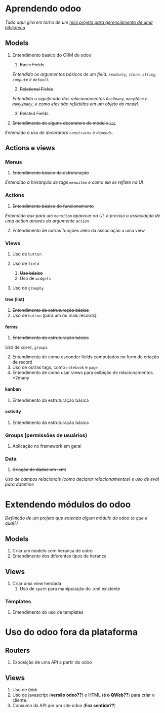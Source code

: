 # Aprendendo odoo

*Tudo aqui gira em torno de um [mini projeto para gerenciamento de uma biblioteca](https://github.com/rvl016/Odoo-Library-Module)*

## Models
1. Entendimento basico do ORM do odoo

    1. ~~Basic Fields~~

    *Entendido os argumentos básicos de um field: `readonly`, `store`, `string`, `compute` e `default`.*

    2. ~~Relational Fields~~

    *Entendido o significado dos relacionamentos `One2many`, `many2One` e `Many2many`, e como eles são refletidos em um objeto do model.*

    3. Related Fields

2. ~~Entendimento de alguns decorators do módulo `api`~~

*Entendido o uso de decorators `constrains` e `depends`.* 


## Actions e views

### Menus
1. ~~Entendimento básico da estruturação~~

  *Entendido a hierarquia de tags `menuitem` e como ela se reflete na UI*

### Actions
1. ~~Entendimento básico do funcionamento~~

*Entendido que para um `menuitem` aparecer na UI, é preciso a associação de uma action através do argumento `action`*

2. Entendimento de outras funções além da associação a uma view

### Views

1. Uso de `button` 
2. Uso de `field`

    1. ~~Uso básico~~
    2. Uso de `widgets`

3. Uso de `groupby`


#### tree (list)
1. ~~Entendimento da estruturação básica~~
2. Uso de `button` (para um ou mais records)

#### forms
1. ~~Entendimento da estruturação básica~~

  *Uso de `sheet`, `groups`*

2. Entendimento de como esconder fields computados no form de criação de record
3. Uso de outras tags, como `notebook` e `page`
4. Entendimento de como usar views para exibição de relacionamentos *2many

#### kanban
1. Entendimento da estruturação básica

#### activity
1. Entendimento da estruturação básica

### Groups (permissões de usuários)
1. Aplicação no framework em geral

### Data
1. ~~Criação de dados em .xml~~
   
  *Uso de campos relacionais (como declarar relacionamentos) e uso de eval para datetime*

# Extendendo módulos do odoo

*Definição de um projeto que extenda algum módulo do odoo (o que e qual?)*

## Models
1. Criar um modelo com herança de outro
2. Entendimento dos diferentes tipos de herança

## Views

1. Criar uma view herdada
    1. Uso de `xpath` para manipulação do .xml existente

### Templates
1. Entendimento do uso de templates

# Uso do odoo fora da plataforma

## Routers
1. Exposição de uma API a partir do odoo

## Views
1. Uso de `QWeb`
2. Uso de javascript (**versão odoo??**) e HTML (**é o QWeb??**) para criar o cliente.
3. Consumo da API por um site odoo (**Faz sentido??**)
